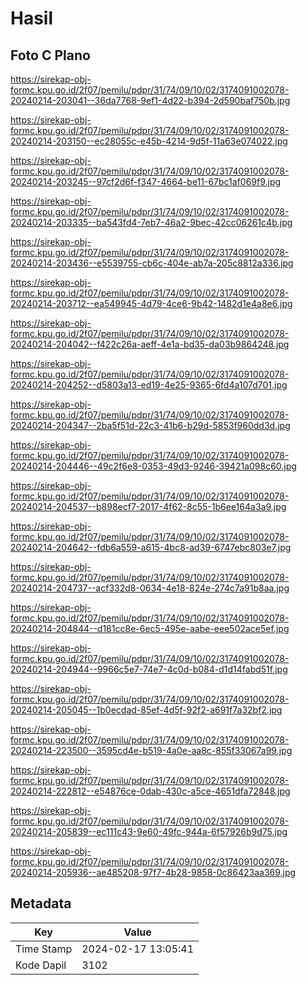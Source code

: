 # Hasil

## Foto C Plano

https://sirekap-obj-formc.kpu.go.id/2f07/pemilu/pdpr/31/74/09/10/02/3174091002078-20240214-203041--36da7768-9ef1-4d22-b394-2d590baf750b.jpg

https://sirekap-obj-formc.kpu.go.id/2f07/pemilu/pdpr/31/74/09/10/02/3174091002078-20240214-203150--ec28055c-e45b-4214-9d5f-11a63e074022.jpg

https://sirekap-obj-formc.kpu.go.id/2f07/pemilu/pdpr/31/74/09/10/02/3174091002078-20240214-203245--97cf2d6f-f347-4664-be11-67bc1af069f9.jpg

https://sirekap-obj-formc.kpu.go.id/2f07/pemilu/pdpr/31/74/09/10/02/3174091002078-20240214-203335--ba543fd4-7eb7-46a2-9bec-42cc06261c4b.jpg

https://sirekap-obj-formc.kpu.go.id/2f07/pemilu/pdpr/31/74/09/10/02/3174091002078-20240214-203436--e5539755-cb6c-404e-ab7a-205c8812a336.jpg

https://sirekap-obj-formc.kpu.go.id/2f07/pemilu/pdpr/31/74/09/10/02/3174091002078-20240214-203712--ea549945-4d79-4ce6-9b42-1482d1e4a8e6.jpg

https://sirekap-obj-formc.kpu.go.id/2f07/pemilu/pdpr/31/74/09/10/02/3174091002078-20240214-204042--f422c26a-aeff-4e1a-bd35-da03b9864248.jpg

https://sirekap-obj-formc.kpu.go.id/2f07/pemilu/pdpr/31/74/09/10/02/3174091002078-20240214-204252--d5803a13-ed19-4e25-9365-6fd4a107d701.jpg

https://sirekap-obj-formc.kpu.go.id/2f07/pemilu/pdpr/31/74/09/10/02/3174091002078-20240214-204347--2ba5f51d-22c3-41b6-b29d-5853f960dd3d.jpg

https://sirekap-obj-formc.kpu.go.id/2f07/pemilu/pdpr/31/74/09/10/02/3174091002078-20240214-204446--49c2f6e8-0353-49d3-9246-39421a098c60.jpg

https://sirekap-obj-formc.kpu.go.id/2f07/pemilu/pdpr/31/74/09/10/02/3174091002078-20240214-204537--b898ecf7-2017-4f62-8c55-1b6ee164a3a9.jpg

https://sirekap-obj-formc.kpu.go.id/2f07/pemilu/pdpr/31/74/09/10/02/3174091002078-20240214-204642--fdb6a559-a615-4bc8-ad39-6747ebc803e7.jpg

https://sirekap-obj-formc.kpu.go.id/2f07/pemilu/pdpr/31/74/09/10/02/3174091002078-20240214-204737--acf332d8-0634-4e18-824e-274c7a91b8aa.jpg

https://sirekap-obj-formc.kpu.go.id/2f07/pemilu/pdpr/31/74/09/10/02/3174091002078-20240214-204844--d181cc8e-6ec5-495e-aabe-eee502ace5ef.jpg

https://sirekap-obj-formc.kpu.go.id/2f07/pemilu/pdpr/31/74/09/10/02/3174091002078-20240214-204944--9966c5e7-74e7-4c0d-b084-d1d14fabd51f.jpg

https://sirekap-obj-formc.kpu.go.id/2f07/pemilu/pdpr/31/74/09/10/02/3174091002078-20240214-205045--1b0ecdad-85ef-4d5f-92f2-a691f7a32bf2.jpg

https://sirekap-obj-formc.kpu.go.id/2f07/pemilu/pdpr/31/74/09/10/02/3174091002078-20240214-223500--3595cd4e-b519-4a0e-aa8c-855f33067a99.jpg

https://sirekap-obj-formc.kpu.go.id/2f07/pemilu/pdpr/31/74/09/10/02/3174091002078-20240214-222812--e54876ce-0dab-430c-a5ce-4651dfa72848.jpg

https://sirekap-obj-formc.kpu.go.id/2f07/pemilu/pdpr/31/74/09/10/02/3174091002078-20240214-205839--ec111c43-9e60-49fc-944a-6f57926b9d75.jpg

https://sirekap-obj-formc.kpu.go.id/2f07/pemilu/pdpr/31/74/09/10/02/3174091002078-20240214-205936--ae485208-97f7-4b28-9858-0c86423aa369.jpg


## Metadata

| Key        | Value               |
| ---------- | ------------------- |
| Time Stamp | 2024-02-17 13:05:41 |
| Kode Dapil | 3102                |



